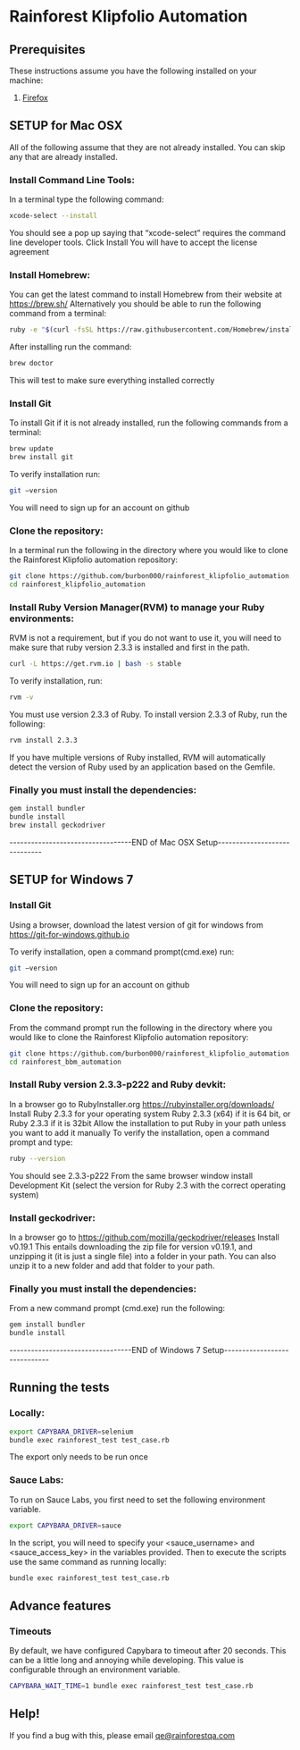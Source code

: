 # Rainforest Klipfolio Automation

## Prerequisites

These instructions assume you have the following installed on your machine:

1. [Firefox](http://www.mozilla.org/en-US/firefox/new/)

## SETUP for Mac OSX

All of the following assume that they are not already installed. You can skip any that are already installed.


### Install Command Line Tools:

In a terminal type the following command: 
```bash
xcode-select --install
```
You should see a pop up saying that “xcode-select” requires the command line developer tools. Click Install
You will have to accept the license agreement


### Install Homebrew:

You can get the latest command to install Homebrew from their website at https://brew.sh/
Alternatively you should be able to run the following command from a terminal:
```bash
ruby -e "$(curl -fsSL https://raw.githubusercontent.com/Homebrew/install/master/install)"
```
After installing run the command: 
```bash
brew doctor
```
This will test to make sure everything installed correctly


### Install Git

To install Git if it is not already installed, run the following commands from a terminal:
```bash
brew update
brew install git
```
To verify installation run: 
```bash
git —version
```
You will need to sign up for an account on github


### Clone the repository:

In a terminal run the following in the directory where you would like to clone the Rainforest Klipfolio automation repository:
```bash
git clone https://github.com/burbon000/rainforest_klipfolio_automation.git
cd rainforest_klipfolio_automation
```


### Install Ruby Version Manager(RVM) to manage your Ruby environments:

RVM is not a requirement, but if you do not want to use it, you will need to make sure that ruby version 2.3.3 is installed and first in the path.
```bash
curl -L https://get.rvm.io | bash -s stable
```
To verify installation, run: 
```bash
rvm -v
```
You must use version 2.3.3 of Ruby. To install version 2.3.3 of Ruby, run the following:
```bash
rvm install 2.3.3
```
If you have multiple versions of Ruby installed, RVM will automatically detect the version of Ruby used by an application based on the Gemfile.


### Finally you must install the dependencies:

```bash
gem install bundler
bundle install
brew install geckodriver
```

----------------------------------END of Mac OSX Setup-----------------------------
## SETUP for Windows 7

### Install Git

Using a browser, download the latest version of git for windows from https://git-for-windows.github.io

To verify installation, open a command prompt(cmd.exe) run: 
```bash
git —version
```
You will need to sign up for an account on github


### Clone the repository:

From the command prompt run the following in the directory where you would like to clone the Rainforest Klipfolio automation repository:
```bash
git clone https://github.com/burbon000/rainforest_klipfolio_automation.git
cd rainforest_bbm_automation
```


### Install Ruby version 2.3.3-p222 and Ruby devkit:

In a browser go to RubyInstaller.org https://rubyinstaller.org/downloads/
Install Ruby 2.3.3 for your operating system Ruby 2.3.3 (x64) if it is 64 bit, or Ruby 2.3.3 if it is 32bit
Allow the installation to put Ruby in your path unless you want to add it manually
To verify the installation, open a command prompt and type:
```bash
ruby --version
```
You should see 2.3.3-p222
From the same browser window install Development Kit (select the version for Ruby 2.3 with the correct operating system)



### Install geckodriver: 

In a browser go to https://github.com/mozilla/geckodriver/releases
Install v0.19.1
This entails downloading the zip file for version v0.19.1, and unzipping it (it is just a single file) into a folder in your path. You can also unzip it to a new folder and add that folder to your path. 


### Finally you must install the dependencies:

From a new command prompt (cmd.exe) run the following:
```bash
gem install bundler
bundle install
```
----------------------------------END of Windows 7 Setup-----------------------------

## Running the tests

### Locally:
```bash
export CAPYBARA_DRIVER=selenium
bundle exec rainforest_test test_case.rb
```
The export only needs to be run once
### Sauce Labs:
To run on Sauce Labs, you first need to set the following environment variable. 
```bash
export CAPYBARA_DRIVER=sauce
```
In the script, you will need to specify your <sauce_username> and <sauce_access_key> in the variables provided.
Then to execute the scripts use the same command as running locally:
```bash
bundle exec rainforest_test test_case.rb
```


## Advance features


### Timeouts

By default, we have configured Capybara to timeout after 20 seconds. This can be a little long and annoying while developing. This value is configurable through an environment variable.

```bash
CAPYBARA_WAIT_TIME=1 bundle exec rainforest_test test_case.rb
```


## Help!

If you find a bug with this, please email [qe@rainforestqa.com](mailto:qu@rainforestqa.com)
